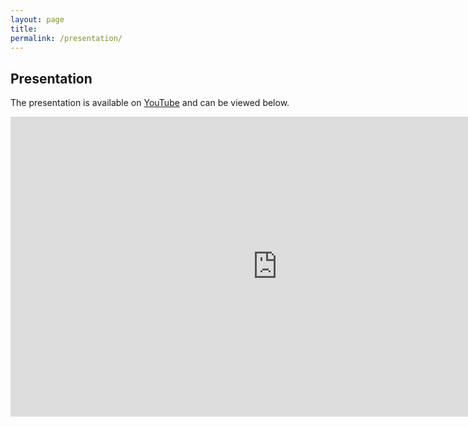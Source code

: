 ```yaml
---
layout: page
title: 
permalink: /presentation/
---
```


## Presentation

The presentation is available on [YouTube](https://www.youtube.com/watch?v=wOHyp1hM36A) and can be viewed below. 

<iframe width="853" height="480" src="https://www.youtube.com/embed/wOHyp1hM36A?rel=0" frameborder="0" allowfullscreen></iframe>
